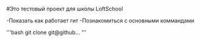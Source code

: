 #Это тестовый проект для школы LoftSchool

-Показать как работает гит
-Познакомиться с основными коммандами

'''bash
git clone git@github...
'''
